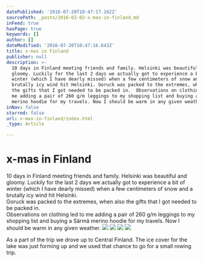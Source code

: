 ```yaml
---
datePublished: '2016-07-20T10:47:17.162Z'
sourcePath: _posts/2016-02-02-x-mas-in-finland.md
inFeed: true
hasPage: true
keywords: []
author: []
dateModified: '2016-07-20T10:47:16.643Z'
title: x-mas in Finland
publisher: null
description: >-
  10 days in Finland meeting friends and family. Helsinki was beautiful and
  gloomy. Luckily for the last 2 days we actually got to experience a bit of
  winter (which I have dearly missed) when a few centimeters of snow and a
  brutally icy wind hit Helsinki. Goruck was packed to the extremes, when also
  the gifts that I got needed to be packed in.  Observations on clothing led to
  me adding a pair of 260 g/m leggings to my shopping list and buying a Särmä
  merino hoodie for my travels. Now I should be warm in any given weather.
inNav: false
starred: false
url: x-mas-in-finland/index.html
_type: Article

---
```

# x-mas in Finland

10 days in Finland meeting friends and family. Helsinki was beautiful and gloomy. Luckily for the last 2 days we actually got to experience a bit of winter (which I have dearly missed) when a few centimeters of snow and a brutally icy wind hit Helsinki.  
Goruck was packed to the extremes, when also the gifts that I got needed to be packed in.   
Observations on clothing led to me adding a pair of 260 g/m leggings to my shopping list and buying a Särmä merino hoodie for my travels. Now I should be warm in any given weather.
![](https://s3-us-west-2.amazonaws.com/the-grid-img/p/9ba7563ade6f6d0b3869ebed79c9c5315a2636e4.jpg)
![](https://s3-us-west-2.amazonaws.com/the-grid-img/p/0400dca4e802bfb60c81e3c8c6e2d3bdab08cf79.jpg)
![](https://s3-us-west-2.amazonaws.com/the-grid-img/p/fcc02458bc2045fe11e99d554b6a457da332ae94.jpg)
![](https://s3-us-west-2.amazonaws.com/the-grid-img/p/82ed632c7952b05431932fef3b715ef7fd817d39.jpg)

As a part of the trip we drove up to Central Finland. The ice cover for the lake was just forming up and we used that chance to go for a small rowing trip.